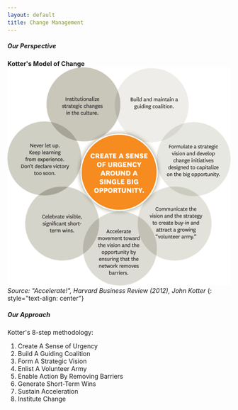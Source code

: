 ```yaml
---
layout: default
title: Change Management
---
```


##### Our Perspective

**Kotter's Model of Change**
![Model of Change](assets/images/kotter.gif "Model of CHange")
*Source: "Accelerate!", Harvard Business Review (2012), John Kotter*
{: style="text-align: center"}

##### Our Approach

Kotter's 8-step methodology:

1. Create A Sense of Urgency
2. Build A Guiding Coalition
3. Form A Strategic Vision
4. Enlist A Volunteer Army
5. Enable Action By Removing Barriers
6. Generate Short-Term Wins
7. Sustain Acceleration
8. Institute Change